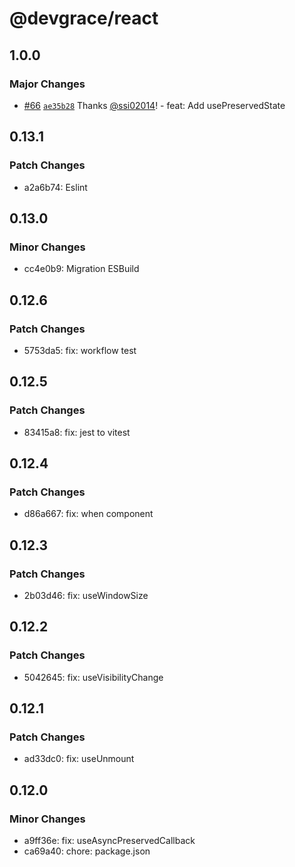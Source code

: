 # @devgrace/react

## 1.0.0

### Major Changes

- [#66](https://github.com/Team-Grace/devgrace/pull/66) [`ae35b28`](https://github.com/Team-Grace/devgrace/commit/ae35b28a3c09edc4a517569bfafc8731a8fc5e52) Thanks [@ssi02014](https://github.com/ssi02014)! - feat: Add usePreservedState

## 0.13.1

### Patch Changes

- a2a6b74: Eslint

## 0.13.0

### Minor Changes

- cc4e0b9: Migration ESBuild

## 0.12.6

### Patch Changes

- 5753da5: fix: workflow test

## 0.12.5

### Patch Changes

- 83415a8: fix: jest to vitest

## 0.12.4

### Patch Changes

- d86a667: fix: when component

## 0.12.3

### Patch Changes

- 2b03d46: fix: useWindowSize

## 0.12.2

### Patch Changes

- 5042645: fix: useVisibilityChange

## 0.12.1

### Patch Changes

- ad33dc0: fix: useUnmount

## 0.12.0

### Minor Changes

- a9ff36e: fix: useAsyncPreservedCallback
- ca69a40: chore: package.json
